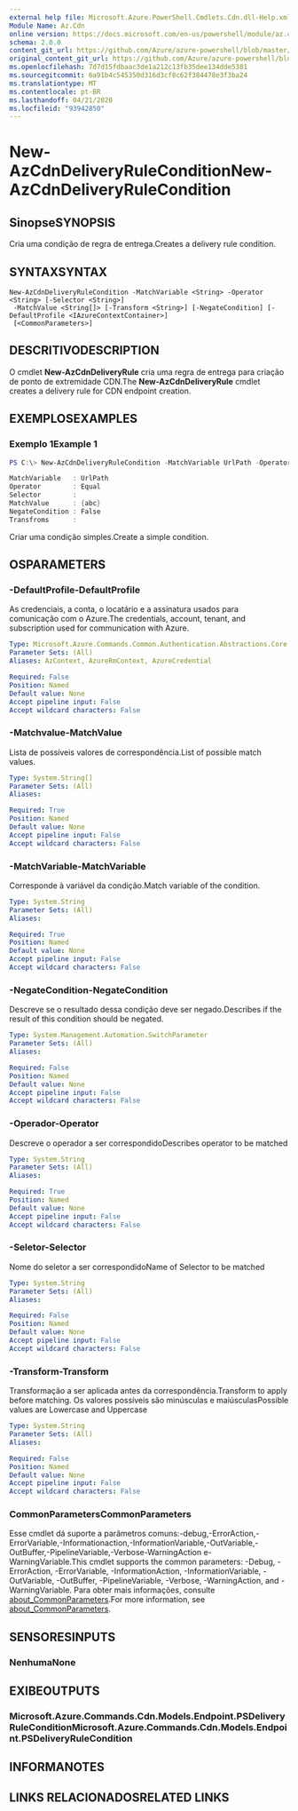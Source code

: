 ```yaml
---
external help file: Microsoft.Azure.PowerShell.Cmdlets.Cdn.dll-Help.xml
Module Name: Az.Cdn
online version: https://docs.microsoft.com/en-us/powershell/module/az.cdn/new-azcdndeliveryrulecondition
schema: 2.0.0
content_git_url: https://github.com/Azure/azure-powershell/blob/master/src/Cdn/Cdn/help/New-AzCdnDeliveryRuleCondition.md
original_content_git_url: https://github.com/Azure/azure-powershell/blob/master/src/Cdn/Cdn/help/New-AzCdnDeliveryRuleCondition.md
ms.openlocfilehash: 7d7d15fdbaac3de1a212c13fb35dee134dde5381
ms.sourcegitcommit: 6a91b4c545350d316d3cf8c62f384478e3f3ba24
ms.translationtype: MT
ms.contentlocale: pt-BR
ms.lasthandoff: 04/21/2020
ms.locfileid: "93942850"
---
```

# <span data-ttu-id="fbc41-101">New-AzCdnDeliveryRuleCondition</span><span class="sxs-lookup"><span data-stu-id="fbc41-101">New-AzCdnDeliveryRuleCondition</span></span>

## <span data-ttu-id="fbc41-102">Sinopse</span><span class="sxs-lookup"><span data-stu-id="fbc41-102">SYNOPSIS</span></span>
<span data-ttu-id="fbc41-103">Cria uma condição de regra de entrega.</span><span class="sxs-lookup"><span data-stu-id="fbc41-103">Creates a delivery rule condition.</span></span>

## <span data-ttu-id="fbc41-104">SYNTAX</span><span class="sxs-lookup"><span data-stu-id="fbc41-104">SYNTAX</span></span>

```
New-AzCdnDeliveryRuleCondition -MatchVariable <String> -Operator <String> [-Selector <String>]
 -MatchValue <String[]> [-Transform <String>] [-NegateCondition] [-DefaultProfile <IAzureContextContainer>]
 [<CommonParameters>]
```

## <span data-ttu-id="fbc41-105">DESCRITIVO</span><span class="sxs-lookup"><span data-stu-id="fbc41-105">DESCRIPTION</span></span>
<span data-ttu-id="fbc41-106">O cmdlet **New-AzCdnDeliveryRule** cria uma regra de entrega para criação de ponto de extremidade CDN.</span><span class="sxs-lookup"><span data-stu-id="fbc41-106">The **New-AzCdnDeliveryRule** cmdlet creates a delivery rule for CDN endpoint creation.</span></span>

## <span data-ttu-id="fbc41-107">EXEMPLOS</span><span class="sxs-lookup"><span data-stu-id="fbc41-107">EXAMPLES</span></span>

### <span data-ttu-id="fbc41-108">Exemplo 1</span><span class="sxs-lookup"><span data-stu-id="fbc41-108">Example 1</span></span>
```powershell
PS C:\> New-AzCdnDeliveryRuleCondition -MatchVariable UrlPath -Operator Equal -MatchValue "abc"

MatchVariable   : UrlPath
Operator        : Equal
Selector        :
MatchValue      : {abc}
NegateCondition : False
Transfroms      :
```

<span data-ttu-id="fbc41-109">Criar uma condição simples.</span><span class="sxs-lookup"><span data-stu-id="fbc41-109">Create a simple condition.</span></span>

## <span data-ttu-id="fbc41-110">OS</span><span class="sxs-lookup"><span data-stu-id="fbc41-110">PARAMETERS</span></span>

### <span data-ttu-id="fbc41-111">-DefaultProfile</span><span class="sxs-lookup"><span data-stu-id="fbc41-111">-DefaultProfile</span></span>
<span data-ttu-id="fbc41-112">As credenciais, a conta, o locatário e a assinatura usados para comunicação com o Azure.</span><span class="sxs-lookup"><span data-stu-id="fbc41-112">The credentials, account, tenant, and subscription used for communication with Azure.</span></span>

```yaml
Type: Microsoft.Azure.Commands.Common.Authentication.Abstractions.Core.IAzureContextContainer
Parameter Sets: (All)
Aliases: AzContext, AzureRmContext, AzureCredential

Required: False
Position: Named
Default value: None
Accept pipeline input: False
Accept wildcard characters: False
```

### <span data-ttu-id="fbc41-113">-Matchvalue</span><span class="sxs-lookup"><span data-stu-id="fbc41-113">-MatchValue</span></span>
<span data-ttu-id="fbc41-114">Lista de possíveis valores de correspondência.</span><span class="sxs-lookup"><span data-stu-id="fbc41-114">List of possible match values.</span></span>

```yaml
Type: System.String[]
Parameter Sets: (All)
Aliases:

Required: True
Position: Named
Default value: None
Accept pipeline input: False
Accept wildcard characters: False
```

### <span data-ttu-id="fbc41-115">-MatchVariable</span><span class="sxs-lookup"><span data-stu-id="fbc41-115">-MatchVariable</span></span>
<span data-ttu-id="fbc41-116">Corresponde à variável da condição.</span><span class="sxs-lookup"><span data-stu-id="fbc41-116">Match variable of the condition.</span></span>

```yaml
Type: System.String
Parameter Sets: (All)
Aliases:

Required: True
Position: Named
Default value: None
Accept pipeline input: False
Accept wildcard characters: False
```

### <span data-ttu-id="fbc41-117">-NegateCondition</span><span class="sxs-lookup"><span data-stu-id="fbc41-117">-NegateCondition</span></span>
<span data-ttu-id="fbc41-118">Descreve se o resultado dessa condição deve ser negado.</span><span class="sxs-lookup"><span data-stu-id="fbc41-118">Describes if the result of this condition should be negated.</span></span>

```yaml
Type: System.Management.Automation.SwitchParameter
Parameter Sets: (All)
Aliases:

Required: False
Position: Named
Default value: None
Accept pipeline input: False
Accept wildcard characters: False
```

### <span data-ttu-id="fbc41-119">-Operador</span><span class="sxs-lookup"><span data-stu-id="fbc41-119">-Operator</span></span>
<span data-ttu-id="fbc41-120">Descreve o operador a ser correspondido</span><span class="sxs-lookup"><span data-stu-id="fbc41-120">Describes operator to be matched</span></span>

```yaml
Type: System.String
Parameter Sets: (All)
Aliases:

Required: True
Position: Named
Default value: None
Accept pipeline input: False
Accept wildcard characters: False
```

### <span data-ttu-id="fbc41-121">-Seletor</span><span class="sxs-lookup"><span data-stu-id="fbc41-121">-Selector</span></span>
<span data-ttu-id="fbc41-122">Nome do seletor a ser correspondido</span><span class="sxs-lookup"><span data-stu-id="fbc41-122">Name of Selector to be matched</span></span>

```yaml
Type: System.String
Parameter Sets: (All)
Aliases:

Required: False
Position: Named
Default value: None
Accept pipeline input: False
Accept wildcard characters: False
```

### <span data-ttu-id="fbc41-123">-Transform</span><span class="sxs-lookup"><span data-stu-id="fbc41-123">-Transform</span></span>
<span data-ttu-id="fbc41-124">Transformação a ser aplicada antes da correspondência.</span><span class="sxs-lookup"><span data-stu-id="fbc41-124">Transform to apply before matching.</span></span>
<span data-ttu-id="fbc41-125">Os valores possíveis são minúsculas e maiúsculas</span><span class="sxs-lookup"><span data-stu-id="fbc41-125">Possible values are Lowercase and Uppercase</span></span>

```yaml
Type: System.String
Parameter Sets: (All)
Aliases:

Required: False
Position: Named
Default value: None
Accept pipeline input: False
Accept wildcard characters: False
```

### <span data-ttu-id="fbc41-126">CommonParameters</span><span class="sxs-lookup"><span data-stu-id="fbc41-126">CommonParameters</span></span>
<span data-ttu-id="fbc41-127">Esse cmdlet dá suporte a parâmetros comuns:-debug,-ErrorAction,-ErrorVariable,-Informationaction,-InformationVariable,-OutVariable,-OutBuffer,-PipelineVariable,-Verbose-WarningAction e-WarningVariable.</span><span class="sxs-lookup"><span data-stu-id="fbc41-127">This cmdlet supports the common parameters: -Debug, -ErrorAction, -ErrorVariable, -InformationAction, -InformationVariable, -OutVariable, -OutBuffer, -PipelineVariable, -Verbose, -WarningAction, and -WarningVariable.</span></span> <span data-ttu-id="fbc41-128">Para obter mais informações, consulte [about_CommonParameters](http://go.microsoft.com/fwlink/?LinkID=113216).</span><span class="sxs-lookup"><span data-stu-id="fbc41-128">For more information, see [about_CommonParameters](http://go.microsoft.com/fwlink/?LinkID=113216).</span></span>

## <span data-ttu-id="fbc41-129">SENSORES</span><span class="sxs-lookup"><span data-stu-id="fbc41-129">INPUTS</span></span>

### <span data-ttu-id="fbc41-130">Nenhuma</span><span class="sxs-lookup"><span data-stu-id="fbc41-130">None</span></span>

## <span data-ttu-id="fbc41-131">EXIBE</span><span class="sxs-lookup"><span data-stu-id="fbc41-131">OUTPUTS</span></span>

### <span data-ttu-id="fbc41-132">Microsoft.Azure.Commands.Cdn.Models.Endpoint.PSDeliveryRuleCondition</span><span class="sxs-lookup"><span data-stu-id="fbc41-132">Microsoft.Azure.Commands.Cdn.Models.Endpoint.PSDeliveryRuleCondition</span></span>

## <span data-ttu-id="fbc41-133">INFORMA</span><span class="sxs-lookup"><span data-stu-id="fbc41-133">NOTES</span></span>

## <span data-ttu-id="fbc41-134">LINKS RELACIONADOS</span><span class="sxs-lookup"><span data-stu-id="fbc41-134">RELATED LINKS</span></span>
